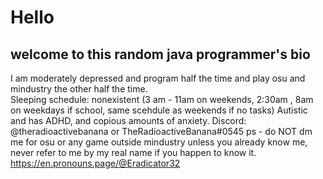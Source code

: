 # Hello
## welcome to this random java programmer's bio
I am moderately depressed and program half the time and play osu and mindustry the other half the time.  
Sleeping schedule: nonexistent (3 am - 11am on weekends, 2:30am , 8am on weekdays if school, same scehdule as weekends if no tasks)
Autistic and has ADHD, and copious amounts of anxiety. 
Discord: @theradioactivebanana or TheRadioactiveBanana#0545
ps - do NOT dm me for osu or any game outside mindustry unless you already know me, never refer to me by my real name if you happen to know it.
https://en.pronouns.page/@Eradicator32

